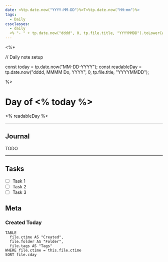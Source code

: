 ```yaml
---
date: <%tp.date.now("YYYY-MM-DD")%>T<%tp.date.now("HH:mm")%>
tags:
  - Daily
cssclasses:
  - daily
  <% "- " + tp.date.now("dddd", 0, tp.file.title, "YYYYMMDD").toLowerCase() %>
---
```


<%*

// Daily note setup

const today = tp.date.now("MM-DD-YYYY");
const readableDay = tp.date.now("dddd, MMMM Do, YYYY", 0, tp.file.title, "YYYYMMDD");

%>

# Day of <% today %>

<span class="subtitle"><% readableDay %></span>

---

## Journal

TODO

---

## Tasks

- [ ] Task 1
- [ ] Task 2
- [ ] Task 3

## Meta

### Created Today

```dataview
TABLE
  file.ctime AS "Created",
  file.folder AS "Folder",
  file.tags AS "Tags"
WHERE file.ctime = this.file.ctime
SORT file.cday
```